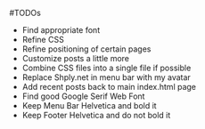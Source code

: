 #TODOs

- Find appropriate font
- Refine CSS
- Refine positioning of certain pages
- Customize posts a little more
- Combine CSS files into a single file if possible
- Replace Shply.net in menu bar with my avatar
- Add recent posts back to main index.html page
- Find good Google Serif Web Font
- Keep Menu Bar Helvetica and bold it
- Keep Footer Helvetica and do not bold it
